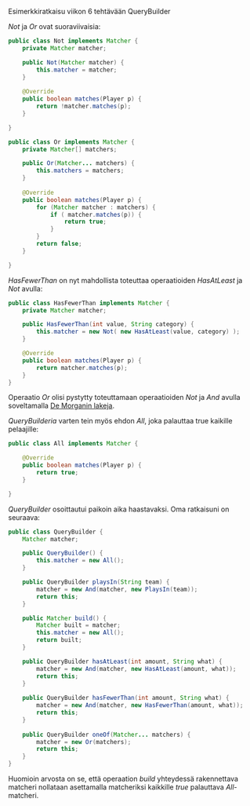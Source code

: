 Esimerkkiratkaisu viikon 6 tehtävään QueryBuilder

_Not_ ja _Or_ ovat suoraviivaisia:

```java
public class Not implements Matcher {
    private Matcher matcher;

    public Not(Matcher matcher) {
        this.matcher = matcher;
    }
    
    @Override
    public boolean matches(Player p) {
        return !matcher.matches(p);
    }

}

public class Or implements Matcher {
    private Matcher[] matchers;

    public Or(Matcher... matchers) {
        this.matchers = matchers;
    }
    
    @Override
    public boolean matches(Player p) {
        for (Matcher matcher : matchers) {
            if ( matcher.matches(p)) {
                return true;
            }
        }
        return false;
    }

}
```

_HasFewerThan_ on nyt mahdollista toteuttaa operaatioiden _HasAtLeast_ ja _Not_ avulla:

```java
public class HasFewerThan implements Matcher {
    private Matcher matcher;

    public HasFewerThan(int value, String category) {
        this.matcher = new Not( new HasAtLeast(value, category) );
    }

    @Override
    public boolean matches(Player p) {
        return matcher.matches(p);
    }
}
```

Operaatio _Or_ olisi pystytty toteuttamaan operaatioiden  _Not_ ja _And_  avulla soveltamalla [De Morganin lakeja](https://fi.wikipedia.org/wiki/De_Morganin_lait).

_QueryBuilderia_ varten tein myös ehdon _All_, joka palauttaa true kaikille pelaajille:

```java
public class All implements Matcher {

    @Override
    public boolean matches(Player p) {
        return true;
    }

}
```

_QueryBuilder_ osoittautui paikoin aika haastavaksi. Oma ratkaisuni on seuraava:

```java
public class QueryBuilder {
    Matcher matcher;

    public QueryBuilder() {
        this.matcher = new All();
    }   

    public QueryBuilder playsIn(String team) {
        matcher = new And(matcher, new PlaysIn(team));
        return this;
    }

    public Matcher build() {
        Matcher built = matcher;
        this.matcher = new All();
        return built;
    }

    public QueryBuilder hasAtLeast(int amount, String what) {
        matcher = new And(matcher, new HasAtLeast(amount, what));
        return this;
    }
    
    public QueryBuilder hasFewerThan(int amount, String what) {
        matcher = new And(matcher, new HasFewerThan(amount, what));
        return this;
    } 
    
    public QueryBuilder oneOf(Matcher... matchers) {    
        matcher = new Or(matchers);
        return this;
    }    
}
```

Huomioin arvosta on se, että operaation _build_ yhteydessä rakennettava matcheri nollataan asettamalla matcheriksi kaikkille _true_ palauttava _All_-matcheri.
